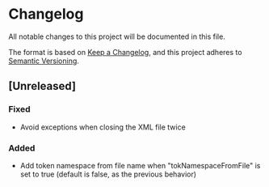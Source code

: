 # Changelog
All notable changes to this project will be documented in this file.

The format is based on [Keep a Changelog](https://keepachangelog.com/en/1.0.0/),
and this project adheres to [Semantic Versioning](https://semver.org/spec/v2.0.0.html).

## [Unreleased]

### Fixed

- Avoid exceptions when closing the XML file twice

### Added

- Add token namespace from file name when "tokNamespaceFromFile" is set to true (default is false, as the previous behavior)
